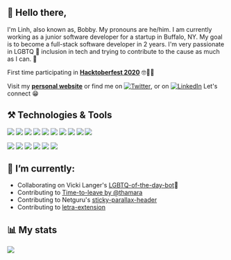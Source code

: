 ## 👋 Hello there,

I'm Linh, also known as, Bobby. My pronouns are he/him. I am currently working as a junior software developer for a startup in Buffalo, NY. My goal is to become a full-stack software developer in 2 years.
I'm very passionate in LGBTQ 🌈 inclusion in tech and trying to contribute to the cause as much as I can. 🙏 

First time participating in **[Hacktoberfest 2020](https://hacktoberfest.digitalocean.com)** 🤓👌🏻

Visit my **[personal website](https://linhnguyen.dev)** or find me on [![Twitter][1.2]][1], or on [![LinkedIn][2.2]][2]  Let's connect 😁

[1.2]: http://i.imgur.com/wWzX9uB.png (twitter icon without padding)
[2.2]: https://raw.githubusercontent.com/MartinHeinz/MartinHeinz/master/linkedin-3-16.png (LinkedIn icon without padding)

[1]: https://twitter.com/bobbywin16
[2]: https://www.linkedin.com/in/linhnguyen16/


## ⚒️ Technologies & Tools
![](https://img.shields.io/badge/code-python-brightgreen) ![](https://img.shields.io/badge/code-javascript-brightgreen) ![](https://img.shields.io/badge/code-react_native-brightgreen) ![](https://img.shields.io/badge/code-R-brightgreen) ![](https://img.shields.io/badge/code-java-brightgreen) ![](https://img.shields.io/badge/code-SQL-brightgreen) ![](https://img.shields.io/badge/learning-jQuery-blueviolet) ![](https://img.shields.io/badge/learning-Angular3-blueviolet) ![](https://img.shields.io/badge/learning-Ionic3-blueviolet) ![](https://img.shields.io/badge/learning-jQuery-blueviolet)

![](https://img.shields.io/badge/tool-Jest-blue) ![](https://img.shields.io/badge/tool-Redux_Saga-blue) ![](https://img.shields.io/badge/tool-storybook-blue) ![](https://img.shields.io/badge/editor-VS_code-blue) ![](https://img.shields.io/badge/tool-Xcode-blue) ![](https://img.shields.io/badge/design-ADOBE_XD-blue) 

## 🔭 I’m currently: 

- Collaborating on Vicki Langer's [LGBTQ-of-the-day-bot](https://github.com/VickiLanger/Queer-of-the-day-bot)🌈 
- Contributing to [Time-to-leave by @thamara](https://github.com/thamara/time-to-leave)
- Contributing to Netguru's [sticky-parallax-header ](https://github.com/netguru/sticky-parallax-header)
- Contributing to [letra-extension ](https://github.com/jayehernandez/letra-extension)



## 📊 My stats

![](https://github-readme-stats.vercel.app/api?username=bobsany16&show_icons=true&theme=tokyonight)



